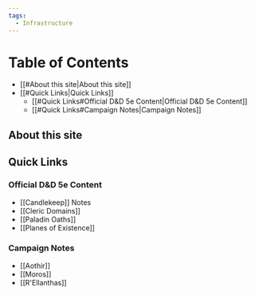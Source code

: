 ```yaml
---
tags:
  - Infrastructure
---
```

# Table of Contents
- [[#About this site|About this site]]
- [[#Quick Links|Quick Links]]
	- [[#Quick Links#Official D&D 5e Content|Official D&D 5e Content]]
	- [[#Quick Links#Campaign Notes|Campaign Notes]]
## About this site

## Quick Links
### Official D&D 5e Content
- [[Candlekeep]] Notes
- [[Cleric Domains]]
- [[Paladin Oaths]]
- [[Planes of Existence]]
### Campaign Notes
- [[Aothir]]
- [[Moros]]
- [[R'Ellanthas]]